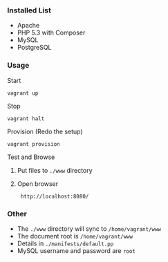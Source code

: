 ### Installed List

- Apache
- PHP 5.3 with Composer
- MySQL
- PostgreSQL

### Usage

Start
	
	vagrant up
	
Stop

	vagrant halt
	
Provision (Redo the setup)

	vagrant provision
	
Test and Browse

1. Put files to `./www` directory
2. Open browser

		http://localhost:8080/

### Other

- The `./www` directory will sync to `/home/vagrant/www`
- The document root is `/home/vagrant/www`
- Details in `./manifests/default.pp`
- MySQL username and password are `root`